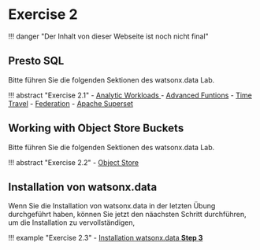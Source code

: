 # Exercise 2

!!! danger "Der Inhalt von dieser Webseite ist noch nicht final"

## Presto SQL

Bitte führen Sie die folgenden Sektionen des watsonx.data Lab. 

!!! abstract "Exercise 2.1"
    - [Analytic Workloads ](https://db2-dte-poc.github.io/wxddemo/wxd-analytics/)
    - [Advanced Funtions](https://db2-dte-poc.github.io/wxddemo/wxd-advanced/)
    - [Time Travel](https://db2-dte-poc.github.io/wxddemo/wxd-timetravel/)
    - [Federation](https://db2-dte-poc.github.io/wxddemo/wxd-federation/)
    - [Apache Superset](https://db2-dte-poc.github.io/wxddemo/wxd-superset/)


## Working with Object Store Buckets

Bitte führen Sie die folgenden Sektionen des watsonx.data Lab. 

!!! abstract "Exercise 2.2"
    -  [Object Store ](https://db2-dte-poc.github.io/wxddemo/wxd-objectstore/)


## Installation von watsonx.data

Wenn Sie die Installation von watsonx.data in der letzten Übung durchgeführt haben, können Sie jetzt den näachsten Schritt durchführen, um die Installation zu vervollständigen, 

!!! example "Exercise 2.3"
    - [Installation watsonx.data **Step 3** ](https://pages.github.ibm.com/alexander/ibmas-watsonxdata/Execute%20the%20Installation%20of%20watsonx.data/)